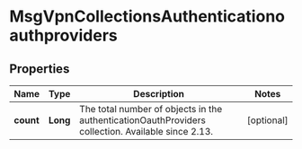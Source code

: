 
# MsgVpnCollectionsAuthenticationoauthproviders

## Properties
Name | Type | Description | Notes
------------ | ------------- | ------------- | -------------
**count** | **Long** | The total number of objects in the authenticationOauthProviders collection. Available since 2.13. |  [optional]



